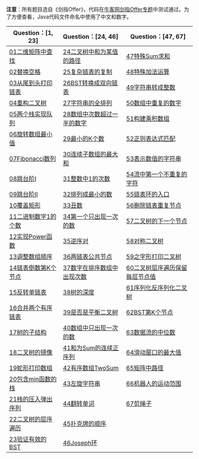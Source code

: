 **注意**：所有题目选自《剑指Offer》，代码在[牛客网剑指Offer专题](https://www.nowcoder.com/ta/coding-interviews)中测试通过。为了方便查看，Java代码文件命名中使用了中文和数字。


| Question：[1, 23]                                            | Question：[24, 46]                                           | Question：[47, 67]                                           |
| ------------------------------------------------------------ | :----------------------------------------------------------- | ------------------------------------------------------------ |
| [01二维矩阵中查找](https://github.com/tanglei302wqy/notes/blob/master/%E5%89%91%E6%8C%87Offer/src/Q01%E4%BA%8C%E7%BB%B4%E7%9F%A9%E9%98%B5%E4%B8%AD%E6%9F%A5%E6%89%BE.java) | [24二叉树中和为某值的路径](https://github.com/tanglei302wqy/notes/blob/master/%E5%89%91%E6%8C%87Offer/src/Q24%E4%BA%8C%E5%8F%89%E6%A0%91%E4%B8%AD%E5%92%8C%E4%B8%BA%E6%9F%90%E5%80%BC%E7%9A%84%E8%B7%AF%E5%BE%84.java) | [47特殊Sum求和](https://github.com/tanglei302wqy/notes/blob/master/%E5%89%91%E6%8C%87Offer/src/Q47%E7%89%B9%E6%AE%8ASum%E6%B1%82%E5%92%8C.java) |
| [02替换空格](https://github.com/tanglei302wqy/notes/blob/master/%E5%89%91%E6%8C%87Offer/src/Q02%E6%9B%BF%E6%8D%A2%E7%A9%BA%E6%A0%BC.java) | [25复杂链表的复制](https://github.com/tanglei302wqy/notes/blob/master/%E5%89%91%E6%8C%87Offer/src/Q25%E5%A4%8D%E6%9D%82%E9%93%BE%E8%A1%A8%E7%9A%84%E5%A4%8D%E5%88%B6.java) | [48特殊加法运算](https://github.com/tanglei302wqy/notes/blob/master/%E5%89%91%E6%8C%87Offer/src/Q48%E7%89%B9%E6%AE%8A%E5%8A%A0%E6%B3%95%E8%BF%90%E7%AE%97.java) |
| [03从尾到头打印链表](https://github.com/tanglei302wqy/notes/blob/master/%E5%89%91%E6%8C%87Offer/src/Q03%E4%BB%8E%E5%B0%BE%E5%88%B0%E5%A4%B4%E6%89%93%E5%8D%B0%E9%93%BE%E8%A1%A8.java) | [26BST转换成双向链表](https://github.com/tanglei302wqy/notes/blob/master/%E5%89%91%E6%8C%87Offer/src/Q26BST%E8%BD%AC%E6%8D%A2%E6%88%90%E5%8F%8C%E5%90%91%E9%93%BE%E8%A1%A8.java) | [49字符串转成整数](https://github.com/tanglei302wqy/notes/blob/master/%E5%89%91%E6%8C%87Offer/src/Q49%E5%AD%97%E7%AC%A6%E4%B8%B2%E8%BD%AC%E6%88%90%E6%95%B4%E6%95%B0.java) |
| [04重构二叉树](https://github.com/tanglei302wqy/notes/blob/master/%E5%89%91%E6%8C%87Offer/src/Q04%E9%87%8D%E6%9E%84%E4%BA%8C%E5%8F%89%E6%A0%91.java) | [27字符串的全排列](https://github.com/tanglei302wqy/notes/blob/master/%E5%89%91%E6%8C%87Offer/src/Q27%E5%AD%97%E7%AC%A6%E4%B8%B2%E7%9A%84%E5%85%A8%E6%8E%92%E5%88%97.java) | [50数组中重复的数字](https://github.com/tanglei302wqy/notes/blob/master/%E5%89%91%E6%8C%87Offer/src/Q50%E6%95%B0%E7%BB%84%E4%B8%AD%E9%87%8D%E5%A4%8D%E7%9A%84%E6%95%B0%E5%AD%97.java) |
| [05两个栈实现队列](https://github.com/tanglei302wqy/notes/blob/master/%E5%89%91%E6%8C%87Offer/src/Q05%E4%B8%A4%E4%B8%AA%E6%A0%88%E5%AE%9E%E7%8E%B0%E9%98%9F%E5%88%97.java) | [28数组中次数超过一半的数字](https://github.com/tanglei302wqy/notes/blob/master/%E5%89%91%E6%8C%87Offer/src/Q28%E6%95%B0%E7%BB%84%E4%B8%AD%E6%AC%A1%E6%95%B0%E8%B6%85%E8%BF%87%E4%B8%80%E5%8D%8A%E7%9A%84%E6%95%B0%E5%AD%97.java) | [51构建乘积数组](https://github.com/tanglei302wqy/notes/blob/master/%E5%89%91%E6%8C%87Offer/src/Q51%E6%9E%84%E5%BB%BA%E4%B9%98%E7%A7%AF%E6%95%B0%E7%BB%84.java) |
| [06旋转数组最小值](https://github.com/tanglei302wqy/notes/blob/master/%E5%89%91%E6%8C%87Offer/src/Q06%E6%97%8B%E8%BD%AC%E6%95%B0%E7%BB%84%E6%9C%80%E5%B0%8F%E5%80%BC.java) | [29最小的K个数](https://github.com/tanglei302wqy/notes/blob/master/%E5%89%91%E6%8C%87Offer/src/Q29%E6%9C%80%E5%B0%8F%E7%9A%84K%E4%B8%AA%E6%95%B0.java) | [52正则表达式匹配](https://github.com/tanglei302wqy/notes/blob/master/%E5%89%91%E6%8C%87Offer/src/Q52%E6%AD%A3%E5%88%99%E8%A1%A8%E8%BE%BE%E5%BC%8F%E5%8C%B9%E9%85%8D.java) |
| [07Fibonacci数列](https://github.com/tanglei302wqy/notes/blob/master/%E5%89%91%E6%8C%87Offer/src/Q07Fibonacci%E6%95%B0%E5%88%97.java) | [30连续子数组的最大和](https://github.com/tanglei302wqy/notes/blob/master/%E5%89%91%E6%8C%87Offer/src/Q30%E8%BF%9E%E7%BB%AD%E5%AD%90%E6%95%B0%E7%BB%84%E7%9A%84%E6%9C%80%E5%A4%A7%E5%92%8C.java) | [53表示数值的字符串](https://github.com/tanglei302wqy/notes/blob/master/%E5%89%91%E6%8C%87Offer/src/Q53%E8%A1%A8%E7%A4%BA%E6%95%B0%E5%80%BC%E7%9A%84%E5%AD%97%E7%AC%A6%E4%B8%B2.java) |
| [08跳台阶I](https://github.com/tanglei302wqy/notes/blob/master/%E5%89%91%E6%8C%87Offer/src/Q08%E8%B7%B3%E5%8F%B0%E9%98%B6I.java) | [31整数中1的次数](https://github.com/tanglei302wqy/notes/blob/master/%E5%89%91%E6%8C%87Offer/src/Q31%E6%95%B4%E6%95%B0%E4%B8%AD1%E7%9A%84%E6%AC%A1%E6%95%B0.java) | [54流中第一个不重复的字符](https://github.com/tanglei302wqy/notes/blob/master/%E5%89%91%E6%8C%87Offer/src/Q54%E6%B5%81%E4%B8%AD%E7%AC%AC%E4%B8%80%E4%B8%AA%E4%B8%8D%E9%87%8D%E5%A4%8D%E7%9A%84%E5%AD%97%E7%AC%A6.java) |
| [09跳台阶II](https://github.com/tanglei302wqy/notes/blob/master/%E5%89%91%E6%8C%87Offer/src/Q09%E8%B7%B3%E5%8F%B0%E9%98%B6II.java) | [32排列成最小的数](https://github.com/tanglei302wqy/notes/blob/master/%E5%89%91%E6%8C%87Offer/src/Q32%E6%8E%92%E5%88%97%E6%88%90%E6%9C%80%E5%B0%8F%E7%9A%84%E6%95%B0.java) | [55链表环的入口](https://github.com/tanglei302wqy/notes/blob/master/%E5%89%91%E6%8C%87Offer/src/Q55%E9%93%BE%E8%A1%A8%E7%8E%AF%E7%9A%84%E5%85%A5%E5%8F%A3.java) |
| [10覆盖矩形](https://github.com/tanglei302wqy/notes/blob/master/%E5%89%91%E6%8C%87Offer/src/Q10%E8%A6%86%E7%9B%96%E7%9F%A9%E5%BD%A2.java) | [33丑数](https://github.com/tanglei302wqy/notes/blob/master/%E5%89%91%E6%8C%87Offer/src/Q33%E4%B8%91%E6%95%B0.java) | [56删除链表重复节点](https://github.com/tanglei302wqy/notes/blob/master/%E5%89%91%E6%8C%87Offer/src/Q56%E5%88%A0%E9%99%A4%E9%93%BE%E8%A1%A8%E9%87%8D%E5%A4%8D%E8%8A%82%E7%82%B9.java) |
| [11二进制数字1的个数](https://github.com/tanglei302wqy/notes/blob/master/%E5%89%91%E6%8C%87Offer/src/Q11%E4%BA%8C%E8%BF%9B%E5%88%B6%E6%95%B0%E5%AD%971%E7%9A%84%E4%B8%AA%E6%95%B0.java) | [34第一个只出现一次的数](https://github.com/tanglei302wqy/notes/blob/master/%E5%89%91%E6%8C%87Offer/src/Q34%E7%AC%AC%E4%B8%80%E4%B8%AA%E5%8F%AA%E5%87%BA%E7%8E%B0%E4%B8%80%E6%AC%A1%E7%9A%84%E6%95%B0.java) | [57二叉树的下一个节点](https://github.com/tanglei302wqy/notes/blob/master/%E5%89%91%E6%8C%87Offer/src/Q57%E4%BA%8C%E5%8F%89%E6%A0%91%E7%9A%84%E4%B8%8B%E4%B8%80%E4%B8%AA%E8%8A%82%E7%82%B9.java) |
| [12实现Power函数](https://github.com/tanglei302wqy/notes/blob/master/%E5%89%91%E6%8C%87Offer/src/Q12%E5%AE%9E%E7%8E%B0Power%E5%87%BD%E6%95%B0.java) | [35逆序对](https://github.com/tanglei302wqy/notes/blob/master/%E5%89%91%E6%8C%87Offer/src/Q35%E9%80%86%E5%BA%8F%E5%AF%B9.java) | [58对称二叉树](https://github.com/tanglei302wqy/notes/blob/master/%E5%89%91%E6%8C%87Offer/src/Q58%E5%AF%B9%E7%A7%B0%E4%BA%8C%E5%8F%89%E6%A0%91.java) |
| [13调整数组顺序](https://github.com/tanglei302wqy/notes/blob/master/%E5%89%91%E6%8C%87Offer/src/Q13%E8%B0%83%E6%95%B4%E6%95%B0%E7%BB%84%E9%A1%BA%E5%BA%8F.java) | [36两链表公共节点](https://github.com/tanglei302wqy/notes/blob/master/%E5%89%91%E6%8C%87Offer/src/Q36%E4%B8%A4%E9%93%BE%E8%A1%A8%E5%85%AC%E5%85%B1%E8%8A%82%E7%82%B9.java) | [59之字形打印二叉树](https://github.com/tanglei302wqy/notes/blob/master/%E5%89%91%E6%8C%87Offer/src/Q59%E4%B9%8B%E5%AD%97%E5%BD%A2%E6%89%93%E5%8D%B0%E4%BA%8C%E5%8F%89%E6%A0%91.java) |
| [14链表倒数第K个节点](https://github.com/tanglei302wqy/notes/blob/master/%E5%89%91%E6%8C%87Offer/src/Q14%E9%93%BE%E8%A1%A8%E5%80%92%E6%95%B0%E7%AC%ACK%E4%B8%AA%E8%8A%82%E7%82%B9.java) | [37数字在排序数组中出现次数](https://github.com/tanglei302wqy/notes/blob/master/%E5%89%91%E6%8C%87Offer/src/Q37%E6%95%B0%E5%AD%97%E5%9C%A8%E6%8E%92%E5%BA%8F%E6%95%B0%E7%BB%84%E4%B8%AD%E5%87%BA%E7%8E%B0%E6%AC%A1%E6%95%B0.java) | [60二叉树层序遍历保留每层节点值](https://github.com/tanglei302wqy/notes/blob/master/%E5%89%91%E6%8C%87Offer/src/Q60%E4%BA%8C%E5%8F%89%E6%A0%91%E5%B1%82%E5%BA%8F%E9%81%8D%E5%8E%86%E4%BF%9D%E7%95%99%E6%AF%8F%E5%B1%82%E8%8A%82%E7%82%B9%E5%80%BC.java) |
| [15反转单链表](https://github.com/tanglei302wqy/notes/blob/master/%E5%89%91%E6%8C%87Offer/src/Q15%E5%8F%8D%E8%BD%AC%E5%8D%95%E9%93%BE%E8%A1%A8.java) | [38树的深度](https://github.com/tanglei302wqy/notes/blob/master/%E5%89%91%E6%8C%87Offer/src/Q38%91%95%B0%E7%9A%84%E6%B7%B1%E5%BA%A6.java) | [61序列化反序列化二叉树](https://github.com/tanglei302wqy/notes/blob/master/%E5%89%91%E6%8C%87Offer/src/Q61%E5%BA%8F%E5%88%97%E5%8C%96%E5%8F%8D%E5%BA%8F%E5%88%97%E5%8C%96%E4%BA%8C%E5%8F%89%E6%A0%91.java) |
| [16合并两个有序链表](https://github.com/tanglei302wqy/notes/blob/master/%E5%89%91%E6%8C%87Offer/src/Q16%E5%90%88%E5%B9%B6%E4%B8%A4%E4%B8%AA%E6%9C%89%E5%BA%8F%E9%93%BE%E8%A1%A8.java) | [39是否是平衡二叉树](https://github.com/tanglei302wqy/notes/blob/master/%E5%89%91%E6%8C%87Offer/src/Q39%E6%98%AF%E5%90%A6%E6%98%AF%E5%B9%B3%E8%A1%A1%E4%BA%8C%E5%8F%89%E6%A0%91.java) | [62BST第K个节点](https://github.com/tanglei302wqy/notes/blob/master/%E5%89%91%E6%8C%87Offer/src/Q62BST%E7%AC%ACK%E4%B8%AA%E8%8A%82%E7%82%B9.java) |
| [17树的子结构](https://github.com/tanglei302wqy/notes/blob/master/%E5%89%91%E6%8C%87Offer/src/Q17%E6%A0%91%E7%9A%84%E5%AD%90%E7%BB%93%E6%9E%84.java) | [40数组中只出现一次的数](https://github.com/tanglei302wqy/notes/blob/master/%E5%89%91%E6%8C%87Offer/src/Q40%E6%95%B0%E7%BB%84%E4%B8%AD%E5%8F%AA%E5%87%BA%E7%8E%B0%E4%B8%80%E6%AC%A1%E7%9A%84%E6%95%B0.java) | [63数据流的中位数](https://github.com/tanglei302wqy/notes/blob/master/%E5%89%91%E6%8C%87Offer/src/Q63%E6%95%B0%E6%8D%AE%E6%B5%81%E7%9A%84%E4%B8%AD%E4%BD%8D%E6%95%B0.java) |
| [18二叉树的镜像](https://github.com/tanglei302wqy/notes/blob/master/%E5%89%91%E6%8C%87Offer/src/Q18%E4%BA%8C%E5%8F%89%E6%A0%91%E7%9A%84%E9%95%9C%E5%83%8F.java) | [41和为Sum的连续正序列](https://github.com/tanglei302wqy/notes/blob/master/%E5%89%91%E6%8C%87Offer/src/Q41%E5%92%8C%E4%B8%BASum%E7%9A%84%E8%BF%9E%E7%BB%AD%E6%AD%A3%E5%BA%8F%E5%88%97.java) | [64滑动窗口的最大值](https://github.com/tanglei302wqy/notes/blob/master/%E5%89%91%E6%8C%87Offer/src/Q64%E6%BB%91%E5%8A%A8%E7%AA%97%E5%8F%A3%E7%9A%84%E6%9C%80%E5%A4%A7%E5%80%BC.java) |
| [19蛇形打印数组](https://github.com/tanglei302wqy/notes/blob/master/%E5%89%91%E6%8C%87Offer/src/Q19%E8%9B%87%E5%BD%A2%E6%89%93%E5%8D%B0%E6%95%B0%E7%BB%84.java) | [42有序数组TwoSum](https://github.com/tanglei302wqy/notes/blob/master/%E5%89%91%E6%8C%87Offer/src/Q42%E6%9C%89%E5%BA%8F%E6%95%B0%E7%BB%84TwoSum.java) | [65矩阵中路径](https://github.com/tanglei302wqy/notes/blob/master/%E5%89%91%E6%8C%87Offer/src/Q65%E7%9F%A9%E9%98%B5%E4%B8%AD%E8%B7%AF%E5%BE%84.java) |
| [20包含min函数的栈](https://github.com/tanglei302wqy/notes/blob/master/%E5%89%91%E6%8C%87Offer/src/Q20%E5%8C%85%E5%90%ABmin%E5%87%BD%E6%95%B0%E7%9A%84%E6%A0%88.java) | [43左旋字符串](https://github.com/tanglei302wqy/notes/blob/master/%E5%89%91%E6%8C%87Offer/src/Q43%E5%B7%A6%E6%97%8B%E5%AD%97%E7%AC%A6%E4%B8%B2.java) | [66机器人的运动范围](https://github.com/tanglei302wqy/notes/blob/master/%E5%89%91%E6%8C%87Offer/src/Q66%E6%9C%BA%E5%99%A8%E4%BA%BA%E7%9A%84%E8%BF%90%E5%8A%A8%E8%8C%83%E5%9B%B4.java) |
| [21栈的压入弹出序列](https://github.com/tanglei302wqy/notes/blob/master/%E5%89%91%E6%8C%87Offer/src/Q21%E6%A0%88%E7%9A%84%E5%8E%8B%E5%85%A5%E5%BC%B9%E5%87%BA%E5%BA%8F%E5%88%97.java) | [44翻转单词](https://github.com/tanglei302wqy/notes/blob/master/%E5%89%91%E6%8C%87Offer/src/Q44%E7%BF%BB%E8%BD%AC%E5%8D%95%E8%AF%8D.java) | [67剪绳子](https://github.com/tanglei302wqy/notes/blob/master/%E5%89%91%E6%8C%87Offer/src/Q67%E5%89%AA%E7%BB%B3%E5%AD%90.java) |
| [22二叉树的层序遍历](https://github.com/tanglei302wqy/notes/blob/master/%E5%89%91%E6%8C%87Offer/src/Q22%E4%BA%8C%E5%8F%89%E6%A0%91%E7%9A%84%E5%B1%82%E5%BA%8F%E9%81%8D%E5%8E%86.java) | [45扑克牌的顺序](https://github.com/tanglei302wqy/notes/blob/master/%E5%89%91%E6%8C%87Offer/src/Q45%E6%89%91%E5%85%8B%E7%89%8C%E7%9A%84%E9%A1%BA%E5%BA%8F.java) |                                                              |
| [23验证有效的BST](https://github.com/tanglei302wqy/notes/blob/master/%E5%89%91%E6%8C%87Offer/src/Q23%E9%AA%8C%E8%AF%81%E6%9C%89%E6%95%88%E7%9A%84BST.java) | [46Joseph环](https://github.com/tanglei302wqy/notes/blob/master/%E5%89%91%E6%8C%87Offer/src/Q46Joseph%E7%8E%AF.java) |                                                              |

